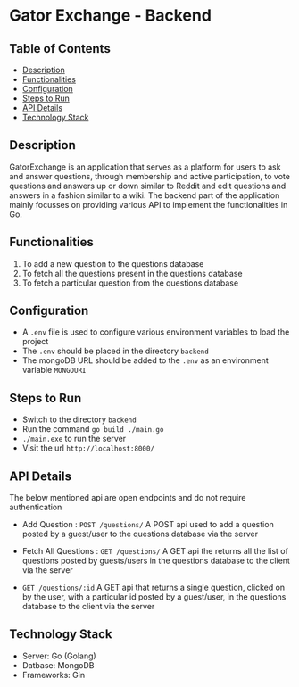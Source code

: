 # Gator Exchange - Backend

## Table of Contents

- [Description](#description)
- [Functionalities](#functionalities)
- [Configuration](#configuration)
- [Steps to Run](#steps-to-run)
- [API Details](#api-details)
- [Technology Stack](#technology-stack)

## Description

GatorExchange is an application that serves as a platform for users to ask and answer questions, through membership and active participation, to vote questions and answers up or down similar to Reddit and edit questions and answers in a fashion similar to a wiki. The backend part of the application mainly focusses on providing various API to implement the functionalities in Go.

## Functionalities

1. To add a new question to the questions database
2. To fetch all the questions present in the questions database
3. To fetch a particular question from the questions database

## Configuration

- A `.env` file is used to configure various environment variables to load the project
- The `.env` should be placed in the directory `backend`
- The mongoDB URL should be added to the `.env` as an environment variable `MONGOURI`

## Steps to Run

- Switch to the directory `backend`
- Run the command `go build ./main.go`
- `./main.exe` to run the server
- Visit the url `http://localhost:8000/`

## API Details

The below mentioned api are open endpoints and do not require authentication

- Add Question : `POST /questions/`
A POST api used to add a question posted by a guest/user to the questions database via the server

- Fetch All Questions : `GET /questions/`
A GET api the returns all the list of questions posted by guests/users in the questions database to the client via the server

- `GET /questions/:id`
A GET api that returns a single question, clicked on by the user, with a particular id posted by a guest/user, in the questions database to the client via the server


## Technology Stack
- Server: Go (Golang)
- Datbase: MongoDB
- Frameworks: Gin